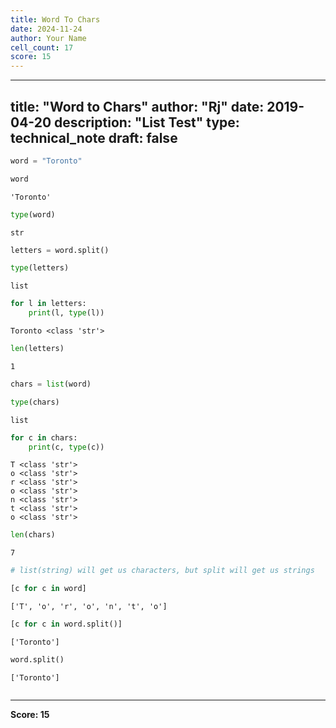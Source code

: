 ```yaml
---
title: Word To Chars
date: 2024-11-24
author: Your Name
cell_count: 17
score: 15
---
```


---
title: "Word to Chars"
author: "Rj"
date: 2019-04-20
description: "List Test"
type: technical_note
draft: false
---

```python
word = "Toronto"
```


```python
word
```




    'Toronto'




```python
type(word)
```




    str




```python
letters = word.split()
```


```python
type(letters)
```




    list




```python
for l in letters:
    print(l, type(l))
```

    Toronto <class 'str'>



```python
len(letters)
```




    1




```python
chars = list(word)
```


```python
type(chars)
```




    list




```python
for c in chars:
    print(c, type(c))
```

    T <class 'str'>
    o <class 'str'>
    r <class 'str'>
    o <class 'str'>
    n <class 'str'>
    t <class 'str'>
    o <class 'str'>



```python
len(chars)
```




    7




```python
# list(string) will get us characters, but split will get us strings
```


```python
[c for c in word]
```




    ['T', 'o', 'r', 'o', 'n', 't', 'o']




```python
[c for c in word.split()]
```




    ['Toronto']




```python
word.split()
```




    ['Toronto']




```python

```


---
**Score: 15**